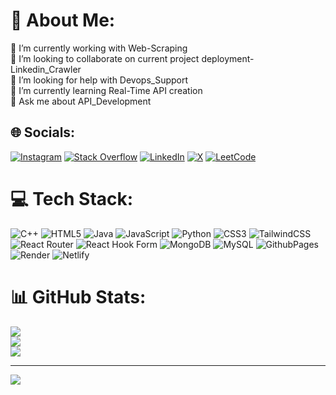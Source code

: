 # 💫 About Me:
🔭 I’m currently working with Web-Scraping<br>👯 I’m looking to collaborate on current project deployment- Linkedin_Crawler<br>🤝 I’m looking for help with Devops_Support<br>🌱 I’m currently learning Real-Time API creation<br>💬 Ask me about API_Development<br>


## 🌐 Socials:
[![Instagram](https://img.shields.io/badge/Instagram-%23E4405F.svg?logo=Instagram&logoColor=white)](https://www.instagram.com/async.bytes_/)
[![Stack Overflow](https://img.shields.io/badge/-Stackoverflow-FE7A16?logo=stack-overflow&logoColor=white)](https://stackoverflow.com/users/24866623/adon-kaden)
[![LinkedIn](https://img.shields.io/badge/LinkedIn-%230077B5.svg?logo=linkedin&logoColor=white)](https://www.linkedin.com/in/abhishek-mishra-192006209/)
[![X](https://img.shields.io/badge/X-black.svg?logo=X&logoColor=white)](https://x.com/_AsyncBytes_)
[![LeetCode](https://img.shields.io/badge/LeetCode-%23007ACC.svg?logo=leetcode&logoColor=white)](https://leetcode.com/u/Abhishek_Kumar3108/)


# 💻 Tech Stack:
![C++](https://img.shields.io/badge/c++-%2300599C.svg?style=for-the-badge&logo=c%2B%2B&logoColor=white) ![HTML5](https://img.shields.io/badge/html5-%23E34F26.svg?style=for-the-badge&logo=html5&logoColor=white) ![Java](https://img.shields.io/badge/java-%23ED8B00.svg?style=for-the-badge&logo=openjdk&logoColor=white) ![JavaScript](https://img.shields.io/badge/javascript-%23323330.svg?style=for-the-badge&logo=javascript&logoColor=%23F7DF1E) ![Python](https://img.shields.io/badge/python-3670A0?style=for-the-badge&logo=python&logoColor=ffdd54) ![CSS3](https://img.shields.io/badge/css3-%231572B6.svg?style=for-the-badge&logo=css3&logoColor=white) ![TailwindCSS](https://img.shields.io/badge/tailwindcss-%2338B2AC.svg?style=for-the-badge&logo=tailwind-css&logoColor=white) ![React Router](https://img.shields.io/badge/React_Router-CA4245?style=for-the-badge&logo=react-router&logoColor=white) ![React Hook Form](https://img.shields.io/badge/React%20Hook%20Form-%23EC5990.svg?style=for-the-badge&logo=reacthookform&logoColor=white) ![MongoDB](https://img.shields.io/badge/MongoDB-%234ea94b.svg?style=for-the-badge&logo=mongodb&logoColor=white) ![MySQL](https://img.shields.io/badge/mysql-4479A1.svg?style=for-the-badge&logo=mysql&logoColor=white) ![GithubPages](https://img.shields.io/badge/github%20pages-121013?style=for-the-badge&logo=github&logoColor=white) ![Render](https://img.shields.io/badge/Render-%46E3B7.svg?style=for-the-badge&logo=render&logoColor=white) ![Netlify](https://img.shields.io/badge/netlify-%23000000.svg?style=for-the-badge&logo=netlify&logoColor=#00C7B7)
# 📊 GitHub Stats:
![](https://github-readme-stats.vercel.app/api?username=Abhishek-Mishra31&theme=radical&hide_border=false&include_all_commits=false&count_private=false)<br/>
![](https://github-readme-streak-stats.herokuapp.com/?user=Abhishek-Mishra31&theme=radical&hide_border=false)<br/>
![](https://github-readme-stats.vercel.app/api/top-langs/?username=Abhishek-Mishra31&theme=radical&hide_border=false&include_all_commits=false&count_private=false&layout=compact)

---
[![](https://visitcount.itsvg.in/api?id=Abhishek-Mishra31&icon=0&color=0)](https://visitcount.itsvg.in)


<!-- Proudly created with GPRM ( https://gprm.itsvg.in ) -->
